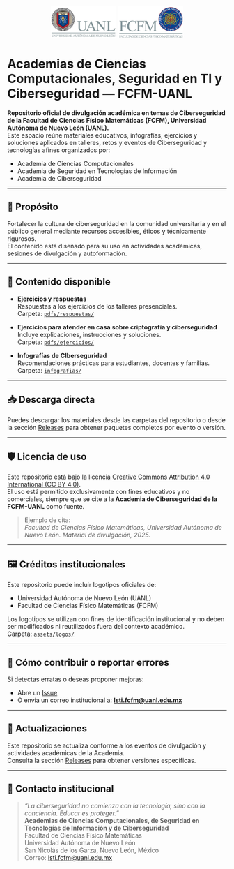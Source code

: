 <p align="center">
  <img src="assets/logos/logo-uanl.png" alt="Logo UANL" width="150"/>
  <img src="assets/logos/logo-fcfm.png" alt="Logo FCFM" width="150"/>
</p>

# Academias de Ciencias Computacionales, Seguridad en TI y Ciberseguridad — FCFM-UANL

**Repositorio oficial de divulgación académica en temas de Ciberseguridad de la Facultad de Ciencias Físico Matemáticas (FCFM), Universidad Autónoma de Nuevo León (UANL).**  
Este espacio reúne materiales educativos, infografías, ejercicios y soluciones aplicados en talleres, retos y eventos de Ciberseguridad y tecnologías afines organizados por:
- Academia de Ciencias Computacionales
- Academia de Seguridad en Tecnologías de Información
- Academia de Ciberseguridad

---

## 🎯 Propósito

Fortalecer la cultura de ciberseguridad en la comunidad universitaria y en el público general mediante recursos accesibles, éticos y técnicamente rigurosos.  
El contenido está diseñado para su uso en actividades académicas, sesiones de divulgación y autoformación.

---

## 📂 Contenido disponible

- **Ejercicios y respuestas**  
  Respuestas a los ejercicios de los talleres presenciales.  
  Carpeta: [`pdfs/respuestas/`](pdfs/respuestas/)

- **Ejercicios para atender en casa sobre criptografía y ciberseguridad**  
  Incluye explicaciones, instrucciones y soluciones.  
  Carpeta: [`pdfs/ejercicios/`](pdfs/ejercicios/)

- **Infografías de CIberseguridad**  
  Recomendaciones prácticas para estudiantes, docentes y familias.  
  Carpeta: [`infografias/`](infografias/)

---

## 📥 Descarga directa

Puedes descargar los materiales desde las carpetas del repositorio o desde la sección [Releases](https://github.com/MarViera/div_ciberseguridad_fcfmuanl/releases) para obtener paquetes completos por evento o versión.

---

## 🛡️ Licencia de uso

Este repositorio está bajo la licencia [Creative Commons Attribution 4.0 International (CC BY 4.0)](https://creativecommons.org/licenses/by/4.0/).  
El uso está permitido exclusivamente con fines educativos y no comerciales, siempre que se cite a la **Academia de Ciberseguridad de la FCFM-UANL** como fuente.

> Ejemplo de cita:  
> *Facultad de Ciencias Físico Matemáticas, Universidad Autónoma de Nuevo León. Material de divulgación, 2025.*

---

## 🖼️ Créditos institucionales

Este repositorio puede incluir logotipos oficiales de:
- Universidad Autónoma de Nuevo León (UANL)
- Facultad de Ciencias Físico Matemáticas (FCFM)

Los logotipos se utilizan con fines de identificación institucional y no deben ser modificados ni reutilizados fuera del contexto académico.  
Carpeta: [`assets/logos/`](assets/logos/)

---

## 🧩 Cómo contribuir o reportar errores

Si detectas erratas o deseas proponer mejoras:
- Abre un [Issue](https://github.com/MarViera/div_ciberseguridad_fcfmuanl/issues)
- O envía un correo institucional a: **lsti.fcfm@uanl.edu.mx**

---

## 📅 Actualizaciones

Este repositorio se actualiza conforme a los eventos de divulgación y actividades académicas de la Academia.  
Consulta la sección [Releases](https://github.com/MarViera/div_ciberseguridad_fcfmuanl/releases) para obtener versiones específicas.

---

## 🤝 Contacto institucional
> *“La ciberseguridad no comienza con la tecnología, sino con la conciencia. Educar es proteger.”*  
**Academias de Ciencias Computacionales, de Seguridad en Tecnologías de Información y de Ciberseguridad**  
Facultad de Ciencias Físico Matemáticas  
Universidad Autónoma de Nuevo León  
San Nicolás de los Garza, Nuevo León, México  
Correo: lsti.fcfm@uanl.edu.mx
